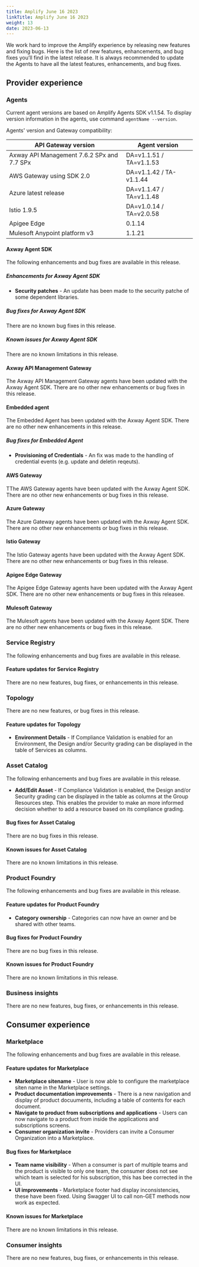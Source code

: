 ```yaml
---
title: Amplify June 16 2023
linkTitle: Amplify June 16 2023
weight: 13
date: 2023-06-13
---
```

We work hard to improve the Amplify experience by releasing new features and fixing bugs. Here is the list of new features, enhancements, and bug fixes you’ll find in the latest release. It is always recommended to update the Agents to have all the latest features, enhancements, and bug fixes.

## Provider experience

### Agents

Current agent versions are based on Amplify Agents SDK v1.1.54. To display version information in the agents, use command `agentName --version`.

Agents' version and Gateway compatibility:

| API Gateway version                        | Agent version           |
|--------------------------------------------|-------------------------|
| Axway API Management 7.6.2 SPx and 7.7 SPx | DA=v1.1.51 / TA=v1.1.53 |
| AWS Gateway using SDK 2.0                  | DA=v1.1.42 / TA-v1.1.44 |
| Azure latest release                       | DA=v1.1.47 / TA=v1.1.48 |
| Istio 1.9.5                                | DA=v1.0.14 / TA=v2.0.58 |
| Apigee Edge                                | 0.1.14                  |
| Mulesoft Anypoint platform v3              | 1.1.21                  |

#### Axway Agent SDK

The following enhancements and bug fixes are available in this release.

##### Enhancements for Axway Agent SDK

* **Security patches** - An update has been made to the security patche of some dependent libraries.

##### Bug fixes for Axway Agent SDK

There are no known bug fixes in this release.

##### Known issues for Axway Agent SDK

There are no known limitations in this release.

#### Axway API Management Gateway

The Axway API Management Gateway agents have been updated with the Axway Agent SDK. There are no other new enhancements or bug fixes in this release.

#### Embedded agent

The Embedded Agent has been updated with the Axway Agent SDK. There are no other new enhancements in this release.

##### Bug fixes for Embedded Agent

* **Provisioning of Credentials** - An fix was made to the handling of credential events (e.g. update and deletin reqeuts).

#### AWS Gateway

TThe AWS Gateway agents have been updated with the Axway Agent SDK. There are no other new enhancements or bug fixes in this release.

#### Azure Gateway

The Azure Gateway agents have been updated with the Axway Agent SDK. There are no other new enhancements or bug fixes in this release.

#### Istio Gateway

The Istio Gateway agents have been updated with the Axway Agent SDK. There are no other new enhancements or bug fixes in this release.

#### Apigee Edge Gateway

The Apigee Edge Gateway agents have been updated with the Axway Agent SDK. There are no other new enhancements or bug fixes in this releasee.

#### Mulesoft Gateway

The Mulesoft agents have been updated with the Axway Agent SDK. There are no other new enhancements or bug fixes in this release.

### Service Registry

The following enhancements and bug fixes are available in this release.

#### Feature updates for Service Registry

There are no new features, bug fixes, or enhancements in this release.

### Topology

There are no new features, or bug fixes in this release.

#### Feature updates for Topology

* **Environment Details** - If Compliance Validation is enabled for an Environment, the Design and/or Security grading can be displayed in the table of Services as columns.

### Asset Catalog

The following enhancements and bug fixes are available in this release.

* **Add/Edit Asset** - If Compliance Validation is enabled, the Design and/or Security grading can be displayed in the table as columns at the Group Resources step.  This enables the provider to make an more informed decision whether to add a resource based on its compliance grading. 

#### Bug fixes for Asset Catalog

There are no bug fixes in this release.

#### Known issues for Asset Catalog

There are no known limitations in this release.

### Product Foundry

The following enhancements and bug fixes are available in this release.

#### Feature updates for Product Foundry

* **Category ownership** - Categories can now have an owner and be shared with other teams.

#### Bug fixes for Product Foundry

There are no bug fixes in this release.

#### Known issues for Product Foundry

There are no known limitations in this release.

### Business insights

There are no new features, bug fixes, or enhancements in this release.

## Consumer experience

### Marketplace

The following enhancements and bug fixes are available in this release.

#### Feature updates for Marketplace

* **Marketplace sitename** - User is now able to configure the marketplace siten name in the Marketplace settings.
* **Product documentation improvements** - There is a new navigation and display of product docuuments, including a table of contents for each document.
* **Navigate to product from subscriptions and applications** - Users can now navigate to a product from inside the applications and subscriptions screens.
* **Consumer organization invite** - Providers can invite a Consumer Organization into a Marketplace.

#### Bug fixes for Marketplace

* **Team name visibility** - When a consumer is part of multiple teams and the product is visible to only one team, the consumer does not see which team is selected for his subscription, this has bee corrected in the UI.
* **UI improvements** - Marketplace footer had display inconsistencies, these have been fixed. Using Swagger UI to call non-GET methods now work as expected.

#### Known issues for Marketplace

There are no known limitations in this release.

### Consumer insights

There are no new features, bug fixes, or enhancements in this release.
